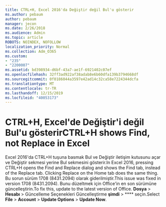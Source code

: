 ```yaml
---
title: CTRL+H, Excel 2016'da Değiştir değil Bul'u gösterir
ms.author: pebaum
author: pebaum
manager: jecon
ms.date: 2/26/2018
ms.audience: Admin
ms.topic: article
ROBOTS: NOINDEX, NOFOLLOW
localization_priority: Normal
ms.collection: Adm_O365
ms.custom:
- "235"
- "2200007"
ms.assetid: bd398934-d6bf-43a7-ae1f-6921402c07ef
ms.openlocfilehash: 32ff3ad922af38adab8e6b60dfa139b3794668df
ms.sourcegitcommit: 0f0186044a3597e42ad14c32ca58e7224344dcfa
ms.translationtype: MT
ms.contentlocale: tr-TR
ms.lasthandoff: 12/15/2019
ms.locfileid: "40053173"
---
```

# <a name="ctrlh-shows-find-not-replace-in-excel"></a><span data-ttu-id="33fa3-102">CTRL+H, Excel'de Değiştir'i değil Bul'u gösterir</span><span class="sxs-lookup"><span data-stu-id="33fa3-102">CTRL+H shows Find, not Replace in Excel</span></span>

<span data-ttu-id="33fa3-103">Excel 2016'da CTRL+H tuşuna basmak Bul ve Değiştir iletişim kutusunu açar ve Değiştir sekmesi yerine Bul sekmesini gösterir.</span><span class="sxs-lookup"><span data-stu-id="33fa3-103">In Excel 2016, pressing CTRL+H opens the Find and Replace dialog and shows the Find tab, instead of the Replace tab. Clicking Replace on the Home tab does the same thing.</span></span> <span data-ttu-id="33fa3-104">Bu sorun sürüm 1708 (8431.2094) olarak giderilmiştir.</span><span class="sxs-lookup"><span data-stu-id="33fa3-104">This issue was fixed in version 1708 (8431.2094).</span></span> <span data-ttu-id="33fa3-105">Bunu düzeltmek için Office'in en son sürümüne güncelleştirin.</span><span class="sxs-lookup"><span data-stu-id="33fa3-105">To fix this, update to the latest version of Office.</span></span> <span data-ttu-id="33fa3-106">**Dosya** \> **Hesabı** \> Güncelleme Seçenekleri Güncelleştirme **şimdi** \> \*\*\*\* seçin.</span><span class="sxs-lookup"><span data-stu-id="33fa3-106">Select **File** \> **Account** \> **Update Options** \> **Update Now**.</span></span>
  